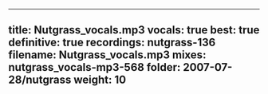 
---
title: Nutgrass_vocals.mp3
vocals: true
best: true
definitive: true
recordings: nutgrass-136
filename: Nutgrass_vocals.mp3
mixes: nutgrass_vocals-mp3-568
folder: 2007-07-28/nutgrass
weight: 10
---
